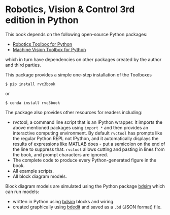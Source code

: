 # Robotics, Vision & Control 3rd edition in Python

This book depends on the following open-source Python packages:

- [Robotics Toolbox for Python](https://github.com/petercorke/robotics-toolbox-python)
- [Machine Vision Toolbox for Python](https://github.com/petercorke/machinevision-toolbox-python)

which in turn have dependencies on other packages created by the author and third parties.

This package provides a simple one-step installation of the Toolboxes
```
$ pip install rvc3book
```
or
```
$ conda install rvc3book
```

The package also provides other resources for readers including:

- rvctool, a command line script that is an IPython wrapper. It imports the
  above mentioned packages using `import *` and then provides an interactive
  computing environment.  By default `rvctool` has prompts like the regular
  Python REPL not IPython, and it automatically displays the results of
  expressions like MATLAB does - put a semicolon on the end of the line to
  suppress that.  `rvctool` allows cutting and pasting in lines from the book, and
  prompt characters are ignored.
- The complete code to produce every Python-generated figure in the book.
- All example scripts.
- All block diagram models.

Block diagram models are simulated using the Python package [bdsim](https://github.com/petercorke/bdsim) which can run models:

- written in Python using [bdsim](https://github.com/petercorke/bdsim#getting-started) blocks and wiring.
- created graphically using [bdedit](https://github.com/petercorke/bdsim#bdedit-the-graphical-editing-tool) and saved as a `.bd` (JSON format) file.
